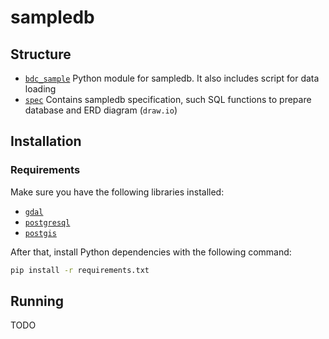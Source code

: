 # sampledb

## Structure

- [`bdc_sample`](./bdc_sample) Python module for sampledb. It also includes script for data loading
- [`spec`](./spec) Contains sampledb specification, such SQL functions to prepare database and ERD diagram (`draw.io`)

## Installation

### Requirements

Make sure you have the following libraries installed:

- [`gdal`](https://gdal.org/)
- [`postgresql`](https://www.postgresql.org/download/)
- [`postgis`](https://postgis.net/)

After that, install Python dependencies with the following command:

```bash
pip install -r requirements.txt
```

## Running

TODO